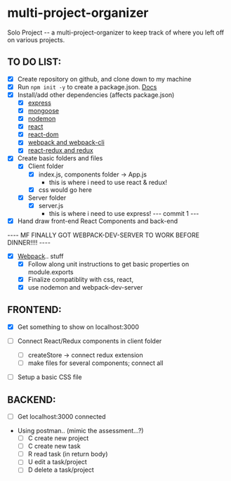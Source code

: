 # multi-project-organizer
Solo Project -- a multi-project-organizer to keep track of where you left off on various projects.

## TO DO LIST:
- [X] Create repository on github, and clone down to my machine
- [X] Run `npm init -y` to create a package.json. [Docs](https://docs.npmjs.com/cli/v6/commands/npm-init)
- [X] Install/add other dependencies (affects package.json)
  - [X] [express](https://www.npmjs.com/package/express)
  - [X] [mongoose](https://www.npmjs.com/package/mongoose)
  - [X] [nodemon](https://www.npmjs.com/package/nodemon)
  - [X] [react](https://www.npmjs.com/package/react)
  - [X] [react-dom](https://www.npmjs.com/package/react-dom)
  - [X] [webpack and webpack-cli](https://webpack.js.org/guides/getting-started/)
  - [X] [react-redux and redux](https://www.npmjs.com/package/react-redux)
- [X] Create basic folders and files
  - [X] Client folder
    - [X] index.js, components folder -> App.js
      - this is where i need to use react & redux!
    - [X] css would go here
  - [X] Server folder
    - [X] server.js
      - this is where i need to use express!
--- commit 1 ---
- [X] Hand draw front-end React Components and back-end

---- MF FINALLY GOT WEBPACK-DEV-SERVER TO WORK BEFORE DINNER!!!! ----

- [X] [Webpack](https://webpack.js.org/concepts/).. stuff
  - [X] Follow along unit instructions to get basic properties on module.exports
  - [X] Finalize compatiblity with css, react, 
  - [X] use nodemon and webpack-dev-server

## FRONTEND: 
- [X] Get something to show on localhost:3000
- [ ] Connect React/Redux components in client folder
  - [ ] createStore -> connect redux extension
  - [ ] make files for several components; connect all
- [ ] Setup a basic CSS file


## BACKEND:
  - [ ] Get localhost:3000 connected
  - Using postman.. (mimic the assessment...?)
    - [ ] C create new project
    - [ ] C create new task
    - [ ] R read task (in return body)
    - [ ] U edit a task/project
    - [ ] D delete a task/project